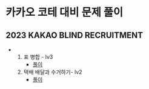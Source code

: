 # 카카오 코테 대비 문제 풀이


## 2023 KAKAO BLIND RECRUITMENT
-  1. 표 병합 - lv3
      - [풀이](프로그래머스/3/150366. 표 병합)
   2. 택배 배달과 수거하기- lv2
      - [풀이](https://github.com/StHy47/Coding-Test/tree/fd42759b66c6af7b71a98e3529966efd8df54f75/%ED%94%84%EB%A1%9C%EA%B7%B8%EB%9E%98%EB%A8%B8%EC%8A%A4/2/150369.%E2%80%85%ED%83%9D%EB%B0%B0%E2%80%85%EB%B0%B0%EB%8B%AC%EA%B3%BC%E2%80%85%EC%88%98%EA%B1%B0%ED%95%98%EA%B8%B0)
